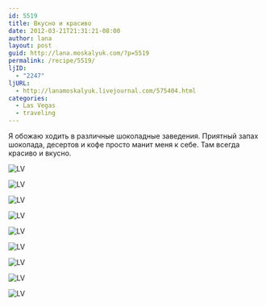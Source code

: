 ```yaml
---
id: 5519
title: Вкусно и красиво
date: 2012-03-21T21:31:21-08:00
author: lana
layout: post
guid: http://lana.moskalyuk.com/?p=5519
permalink: /recipe/5519/
ljID:
  - "2247"
ljURL:
  - http://lanamoskalyuk.livejournal.com/575404.html
categories:
  - Las Vegas
  - traveling
---
```

Я обожаю ходить в различные шоколадные заведения. Приятный запах шоколада, десертов и кофе просто манит меня к себе. Там всегда красиво и вкусно.

![LV](http://farm7.staticflickr.com/6059/6858740856_e56452566c_z.jpg) 

![LV](http://farm8.staticflickr.com/7177/7004856707_d9ecbefb6e_z.jpg) 

![LV](http://farm8.staticflickr.com/7230/7004856387_4afb78865c_z.jpg) 

![LV](http://farm8.staticflickr.com/7080/6858738854_25855bf787_z.jpg) 

<!--more-->

![LV](http://farm8.staticflickr.com/7067/6858740420_a705ae06ab_z.jpg) 

![LV](http://farm7.staticflickr.com/6222/7004857013_f7885fc59e_z.jpg) 

![LV](http://farm8.staticflickr.com/7249/6858741598_bed0d83d47_z.jpg) 

![LV](http://farm8.staticflickr.com/7233/6858741946_1b4ac775ac_z.jpg) 

![LV](http://farm7.staticflickr.com/6228/6858742630_de69a6a140_z.jpg)